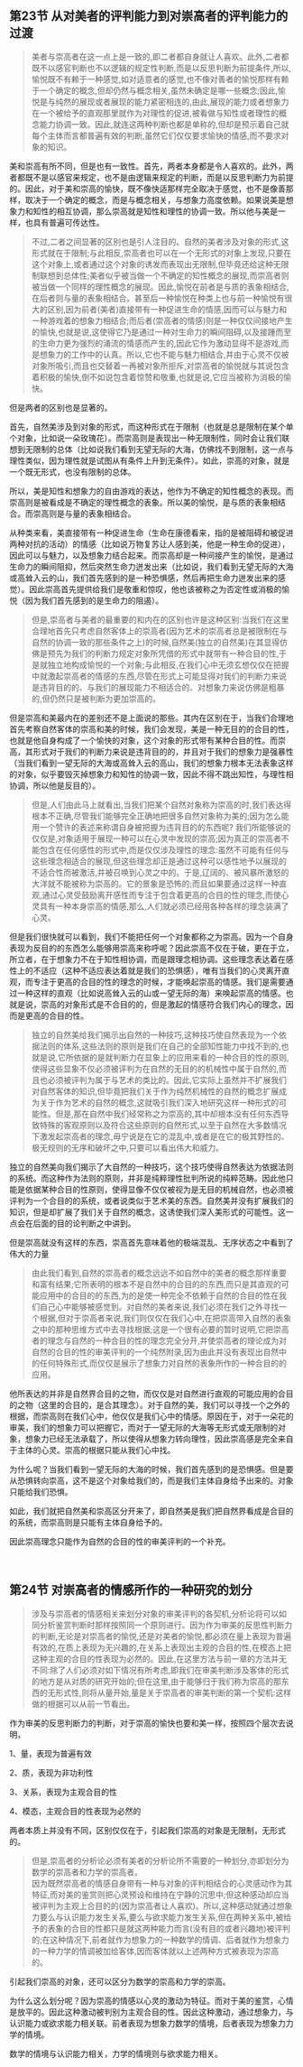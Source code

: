 <h2>第23节 从对美者的评判能力到对崇高者的评判能力的过渡</h2><blockquote data-pid="ylNQiyD1">美者与崇高者在这一点上是一致的,即二者都自身就让人喜欢。此外,二者都既不以感官判断也不以逻辑的规定性判断,而是以反思判断为前提条件,所以,愉悦既不有赖于一种感觉,如对适意者的感觉,也不像对善者的愉悦那样有赖于一个确定的概念,但却仍然与概念相关,虽然未确定是哪一些概念;因此,愉悦是与纯然的展现或者展现的能力紧密相连的,由此,展现的能力或者想象力在一个被给予的直观那里就作为对理性的促进,被看做与知性或者理性的概念能力协调一致。因此,就连这两种判断也都是单称的,但却是预示着自己就每个主体而言都普遍有效的判断,虽然它们仅仅要求愉快的情感,而不要求对象的知识。</blockquote><p data-pid="F8WNZgsO">美和崇高有所不同，但是也有一致性。首先，两者本身都是令人喜欢的。此外，两者都既不是以感官来规定，也不是由逻辑来规定的判断，而是以反思判断力为前提的。因此，对于美和崇高的愉快，既不像快适那样完全取决于感觉，也不是像善那样，取决于一个确定的概念，而是与概念相关，与想象力高度依赖。如果说美是想象力和知性的相互协调，那么崇高就是知性和理性的协调一致。所以他与美是一样，也具有普遍可传达性。</p><blockquote data-pid="fyP7n_NO">不过,二者之间显著的区别也是引人注目的。自然的美者涉及对象的形式,这形式就在于限制;与此相反,崇高者也可以在一个无形式的对象上发现,只要在这个对象上,或者通过这个对象的诱发而表现出无限制,但毕竟还给这种无限制联想到总体性;美者似乎被当做一个不确定的知性概念的展现,而崇高者则被当做一个同样的理性概念的展现。因此,愉悦在前者是与质的表象相结合,在后者则与量的表象相结合。甚至后一种愉悦在种类上也与前一种愉悦有很大的区别,因为前者(美者)直接带有一种促进生命的情感,因而可以与魅力和一种游戏着的想象力相结合;而后者(崇高者的情感)则是一种仅仅间接地产生的愉快,也就是说,这使得它乃是通过一种对生命力的瞬间阻碍,以及接踵而至的生命力更为强烈的涌流的情感而产生的,因此它作为激动显得不是游戏,而是想象力的工作中的认真。所以,它也不能与魅力相结合,并由于心灵不仅被对象所吸引,而且也交替着一再被对象所拒斥,对崇高者的愉悦就与其说包含着积极的愉快,倒不如说包含着惊赞和敬重,也就是说,它应当被称为消极的愉快。</blockquote><p data-pid="PFG9zqWo">但是两者的区别也是显著的。</p><p data-pid="znl7OhpQ">首先，自然美涉及到对象的形式，而这种形式在于限制（也就是总是限制在某个单个对象，比如说一朵玫瑰花）。而崇高则是表现出一种无限制性，同时会让我们联想到无限制的总体（比如说我们看到无望无际的大海，仿佛找不到限制，这一点与理性类似，因为理性就是试图从有条件上升到无条件）。如此，崇高的对象，就是一个既无形式，也没有限制的总体。</p><p data-pid="zEz9HGQC">所以，美是知性和想象力的自由游戏的表达，他作为不确定的知性概念的表现。而崇高则是被看成是不确定的理性概念的表象。所以美的愉悦，是与质的表象相结合。而崇高则是与量的表象相结合。</p><p data-pid="hrr8Y0RB">从种类来看，美直接带有一种促进生命（生命在康德看来，指的是被阻碍和被促进两种对抗的活动）的情感（比如说万物复苏让人感到美，他是一种生命的促进），因此可以与魅力，以及想象力结合起来。而崇高却是一种间接产生的愉悦，是通过生命力的瞬间阻抑，然后突然生命力迸发出来（比如说，我们看到无望无际的大海或高耸入云的山，我们首先感到的是一种恐惧感，然后再把生命力迸发出来的感觉）。因此崇高首先提供给我们是敬重和惊叹，他也该被称之为否定性或消极的愉悦（因为我们首先感到的是生命力的阻遏）。</p><blockquote data-pid="Jwg8qDCN">但是,崇高者与美者的最重要的和内在的区别也许是这种区别:当我们在这里合理地首先只考虑自然客体上的崇高者(因为艺术的崇高者总是被限制在与自然的协调一致的那些条件之上)的时候,自然美(独立的自然美)在其显得仿佛是预先为我们的判断力规定对象所凭借的形式中就带有一种合目的性,于是就独立地构成愉悦的一个对象;与此相反,在我们心中无须玄想仅仅在把握中就激起崇高者的情感的东西,尽管在形式上可能显得对我们的判断力来说是违背目的的、与我们的展现能力不相适合的、对想象力来说仿佛是粗暴的,但仍然只是被判断为更加崇高的。</blockquote><p data-pid="8cFg0BIg">但是崇高和美最内在的差别还不是上面说的那些。其内在区别在于，当我们合理地首先考察自然客体的崇高和美的时候，我们会发现，美是一种无目的的合目的性，也就是他自身构成了一个愉快的对象，这个对象的形式带有某种合目的性。而崇高，其形式对于我们的判断力来说是违背目的的，并且对于我们的想象力是强暴性（当我们看到一望无际的大海或高耸入云的高山，我们的想象力根本无法表象这样的对象，似乎要毁灭掉想象力和知性的协调一致，因此不得不跳出知性，与理性相协调，所以他是反目的）。</p><blockquote data-pid="RxeOzB0i">但是,人们由此马上就看出,当我们把某个自然对象称为崇高的时,我们表达得根本不正确,尽管我们能够完全正确地把很多自然对象称为美的;因为怎么能用一个赞许的表述来称谓自身被把握为违背目的的东西呢? 我们所能够说的仅仅是,对象适用于展现一种可以在心灵中发现的崇高;因为真正的崇高者不能包含在任何感性的形式中,而是仅仅涉及理性的理念:虽然不可能有任何与这些理念相适合的展现,但这些理念却正是通过这种可以感性地予以展现的不适合性而被激活,并被召唤到心灵之中的。于是,辽阔的、被风暴所激怒的大洋就不能被称为崇高的。它的景象是恐怖的;而且如果要通过这样一种直观,通过心灵受鼓励离开感性而专注于包含着更高的合目的性的理念,而使心灵具有一种本身崇高的情感,那么,人们就必须已经用各种各样的理念装满了心灵。</blockquote><p data-pid="RIrlY4DT">但是我们很快就可以看到，我们不能把任何一个对象都称之为崇高。因为一个自身表现为反目的的东西怎么能够用崇高来称呼呢？因此崇高不仅在于破，更在于立，所立者，在于想象力不在于知性相协调，而是跟理念相协调。这些理念表达着在感性上的不适应（这种不适应表达着就是我们的恐惧感），唯有当我们的心灵离开直观，而专注于更高的合目的性的理念的时候，才能唤起崇高的情感。我们是需要通过一种这样的直观（比如说高耸入云的山或一望无际的海）来唤起崇高的情感。也就是说，崇高的对象形式是不合目的的，但是激起的情感符合我们内心的理念，因而是更高的合目的性。</p><blockquote data-pid="3SZjQNJc">独立的自然美给我们揭示出自然的一种技巧,这种技巧使自然表现为一个依据法则的体系,这些法则的原则是我们在自己的全部知性能力中找不到的,也就是说,它所依据的是就判断力在显象上的应用来看的一种合目的性的原则,使得这些显象不仅必须被评判为在自然的无目的的机械性中属于自然的,而且也必须被评判为属于与艺术的类比的。因此,它实际上虽然并不扩展我们对自然客体的知识,但毕竟把我们关于作为纯然机械性的自然的概念扩展成为关于作为艺术的自然的概念,这就吸引我们深入地研究这样一种形式的可能性。但是,那在自然中我们经常称之为崇高的,其中却根本没有任何东西导致特殊的客观原则以及符合这些原则的自然形式,以至于自然在大多数情况下激发起崇高者的理念,毋宁说是在它的混乱中,或者是在它的极其野性的、极无规则的无序和破坏之中,只要可以看出伟大和威力。</blockquote><p data-pid="Xm7f024T">独立的自然美向我们揭示了大自然的一种技巧，这个技巧使得自然表达为依据法则的系统。而这种作为法则的原则，并非是纯粹理性批判所说的纯粹范畴。因此他只能是依据某种合目的性原则，使得显像不仅仅被视为是无目的机械自然，也必须被评判为一个合目的的系统，或者说类似于艺术美的东西。自然美并没有扩展我们的知识，但是却扩展了我们关于自然的概念，这诱使我们深入美形式的可能性。这一点会在后面的目的论判断之中讲到。</p><p data-pid="1UAYuSpQ">但是崇高就没有这样的东西，崇高首先意味着他的极端混乱、无序状态之中看到了伟大的力量</p><blockquote data-pid="zSf-Wwnz">由此我们看到,自然的崇高者的概念远远不如自然中的美者的概念那样重要和富有结果;它所表明的根本不是自然中的合目的的东西,而只是其直观的可能应用中的合目的的东西,为的是使一种完全不依赖于自然的合目的性在我们自己心中能够被感觉到。对自然的美者来说,我们必须在我们之外寻找一个根据,但对于崇高者来说,我们则仅仅在我们心中,在把崇高带入自然的表象之中的那种思维方式中去寻找根据;这是一个很有必要的暂时说明,它把崇高者的理念与自然的一种合目的性的理念完全分开,并使崇高者的理论成为对自然的合目的性的审美评判的一个纯然附录,因为由此并没有表现出自然中的任何特殊形式,而仅仅是展示了想象力对自然的表象所作的一种合目的的应用。</blockquote><p data-pid="JLIUmKzK">他所表达的并非是自然界合目的之物，而仅仅是对自然进行直观的可能应用的合目的之物（这里的合目的，是合其理念）。对于自然的美，我们可以寻找一个之外的根据，而崇高则在我们心中，他仅仅是我们心中的情感。原因在于，对于一朵花的审美，我们的想象力可以把握它，而对于一望无际的大海等无形式或无限制的对象，想象力已经无法承载了，所以使得从想象力转向理性，因此崇高感是完全来自于主体的心灵。崇高的根据只能从我们心中找。</p><p data-pid="CBNajJER">为什么呢？当我们看到一望无际的大海的时候，我们首先感到的是恐惧感。但是要从恐惧转向崇高，这不是这个对象给我们的，而是我们主体自身给予出来的。对象只能给我们恐惧。</p><p data-pid="wHW6vN43">如此，我们就把自然美和崇高区分开来了，即自然美是我们把自然界看成是合目的的系统，而崇高则是只能有主体自身给予的。</p><p data-pid="LpWCHGAr">因此崇高理念只能作为自然的合目的性的审美评判的一个补充。</p><p><br></p><h2><b>第24节 对崇高者的情感所作的一种研究的划分</b></h2><blockquote data-pid="jnLCiDex">涉及与崇高者的情感相关来划分对象的审美评判的各契机,分析论将可以如同分析鉴赏判断时那样按照同一个原则进行。因为作为审美的反思性判断力的判断,无论是对崇高者的愉悦,还是对美者的愉悦,都必须在量上表现为普遍有效的,在质上表现为无兴趣的,在关系上表现出主观的合目的性,在模态上把这种主观的合目的性表现为必然的。因此,在这里方法与前一章的方法并无不同:除了人们必须对如下情况有所考虑,即我们在审美判断涉及客体的形式的地方是从对质的研究开始的;但在这里,由于能够归于我们称为崇高的那东西的无形式性,则将从量开始,量是关于崇高者的审美判断的第一个契机:这样做的根据可以从前一节看出。</blockquote><p data-pid="K2nRqrn-">作为审美的反思判断力的判断，对于崇高的愉快也要和美一样，按照四个层次去说明，</p><p data-pid="SKroKQkM">1、量，表现为普遍有效</p><p data-pid="7tJwRVnO">2、质，表现为非功利性</p><p data-pid="Uh7WleSi">3、关系，表现为主观合目的性</p><p data-pid="YN1a-RdR">4、模态，主观合目的性表现为必然的</p><p data-pid="aRT26bIU">两者本质上并没有不同，区别仅仅在于，引起我们崇高的对象是无限制，无形式的。</p><blockquote data-pid="Q1dFTHj2">但是,崇高者的分析论必须有美者的分析论所不需要的一种划分,亦即划分为数学的崇高者和力学的崇高者。<br>因为既然崇高者的情感自身带有一种与对象的评判相结合的心灵感动作为其特征,而对美的鉴赏则把心灵预设和维持在宁静的沉思中;但这种感动却应当被评判为主观上合目的的(因为崇高者让人喜欢)。所以,这种感动就通过想象力要么与认识能力发生关系,要么与欲求能力发生关系,但在两种关系中,被给予的表象的合目的性都只是就这两种能力而言(没有目的或者兴趣地)被评判的;在这种情况下,前者就作为想象力的一种数学的情调、后者就作为想象力的一种力学的情调被加给客体,因而客体就以上述两种方式被表现为崇高的。</blockquote><p data-pid="yTp7BkP0">引起我们崇高的对象，还可以区分为数学的崇高和力学的崇高。</p><p data-pid="BQ_Mz5So">为什么这么划分呢？因为崇高的情感以心灵的激动为特征。而对于美的鉴赏，心情是放平的。因此这种激动被判别为主观合目的性。因此这种激动，通过想象力，与认识能力或欲求能力相关联。前者表现为想象力数学的情境，后者表现为想象力力学的情境。</p><p data-pid="t6d1GuGf">数学的情境与认识能力相关，力学的情境则与欲求能力相关。</p>